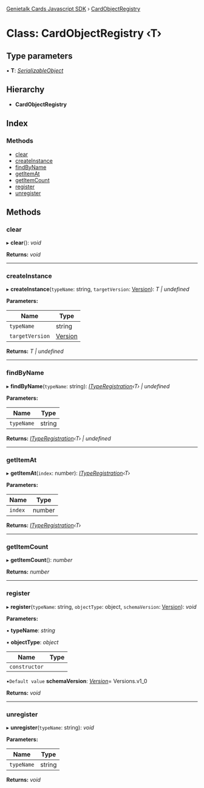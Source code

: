 [Genietalk Cards Javascript SDK](../README.md) › [CardObjectRegistry](cardobjectregistry.md)

# Class: CardObjectRegistry ‹**T**›

## Type parameters

▪ **T**: *[SerializableObject](serializableobject.md)*

## Hierarchy

* **CardObjectRegistry**

## Index

### Methods

* [clear](cardobjectregistry.md#clear)
* [createInstance](cardobjectregistry.md#createinstance)
* [findByName](cardobjectregistry.md#findbyname)
* [getItemAt](cardobjectregistry.md#getitemat)
* [getItemCount](cardobjectregistry.md#getitemcount)
* [register](cardobjectregistry.md#register)
* [unregister](cardobjectregistry.md#unregister)

## Methods

###  clear

▸ **clear**(): *void*

**Returns:** *void*

___

###  createInstance

▸ **createInstance**(`typeName`: string, `targetVersion`: [Version](version.md)): *T | undefined*

**Parameters:**

Name | Type |
------ | ------ |
`typeName` | string |
`targetVersion` | [Version](version.md) |

**Returns:** *T | undefined*

___

###  findByName

▸ **findByName**(`typeName`: string): *[ITypeRegistration](../interfaces/ityperegistration.md)‹T› | undefined*

**Parameters:**

Name | Type |
------ | ------ |
`typeName` | string |

**Returns:** *[ITypeRegistration](../interfaces/ityperegistration.md)‹T› | undefined*

___

###  getItemAt

▸ **getItemAt**(`index`: number): *[ITypeRegistration](../interfaces/ityperegistration.md)‹T›*

**Parameters:**

Name | Type |
------ | ------ |
`index` | number |

**Returns:** *[ITypeRegistration](../interfaces/ityperegistration.md)‹T›*

___

###  getItemCount

▸ **getItemCount**(): *number*

**Returns:** *number*

___

###  register

▸ **register**(`typeName`: string, `objectType`: object, `schemaVersion`: [Version](version.md)): *void*

**Parameters:**

▪ **typeName**: *string*

▪ **objectType**: *object*

Name | Type |
------ | ------ |
`constructor` |  |

▪`Default value`  **schemaVersion**: *[Version](version.md)*= Versions.v1_0

**Returns:** *void*

___

###  unregister

▸ **unregister**(`typeName`: string): *void*

**Parameters:**

Name | Type |
------ | ------ |
`typeName` | string |

**Returns:** *void*
